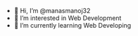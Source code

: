 - 👋 Hi, I’m @manasmanoj32
- 👀 I’m interested in Web Development
- 🌱 I’m currently learning Web Developing


